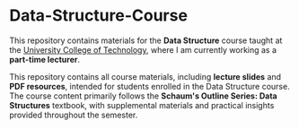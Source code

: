 # Data-Structure-Course

This repository contains materials for the **Data Structure** course taught at the [University College of Technology](https://www.collegeoftechnology.edu.bd/), where I am currently working as a **part-time lecturer**.

This repository contains all course materials, including **lecture slides** and **PDF resources**, intended for students enrolled in the Data Structure course. The course content primarily follows the **Schaum's Outline Series: Data Structures** textbook, with supplemental materials and practical insights provided throughout the semester.



